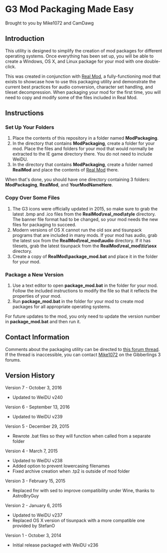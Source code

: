 # G3 Mod Packaging Made Easy
Brought to you by Mike1072 and CamDawg


## Introduction

This utility is designed to simplify the creation of mod packages for different operating systems.  Once everything has been set up, you will be able to create a Windows, OS X, and Linux package for your mod with one double-click.

This was created in conjunction with [Real Mod](https://GitHub.com/Gibberlings3/RealMod), a fully-functioning mod that exists to showcase how to use this packaging utility and demonstrate the current best practices for audio conversion, character set handling, and tileset decompression.  When packaging your mod for the first time, you will need to copy and modify some of the files included in Real Mod.


## Instructions


### Set Up Your Folders

1. Place the contents of this repository in a folder named **ModPackaging**.
2. In the directory that contains **ModPackaging**, create a folder for your mod.  Place the files and folders for your mod that would normally be extracted to the IE game directory there.  You do not need to include WeiDU.
3. In the directory that contains **ModPackaging**, create a folder named **RealMod** and place the contents of [Real Mod](mike1072/RealMod) there.

When that's done, you should have one directory containing 3 folders: **ModPackaging**, **RealMod**, and **YourModNameHere**.


### Copy Over Some Files

1. The G3 icons were officially updated in 2015, so make sure to grab the latest .bmp and .ico files from the **RealMod\real_mod\style** directory. The banner file format had to be changed, so your mod needs the new files for packaging to succeed.
2. Modern versions of OS X cannot run the old sox and tisunpack programs that are included in many mods.  If your mod has audio, grab the latest sox from the **RealMod\real_mod\audio** directory.  If it has tilesets, grab the latest tisunpack from the **RealMod\real_mod\tiz\osx** directory.
3. Create a copy of **RealMod\package_mod.bat** and place it in the folder for your mod.


### Package a New Version

1. Use a text editor to open **package_mod.bat** in the folder for your mod.  Follow the included instructions to modify the file so that it reflects the properties of your mod.
2. Run **package_mod.bat** in the folder for your mod to create mod packages for all appropriate operating systems.

For future updates to the mod, you only need to update the version number in **package_mod.bat** and then run it.


## Contact Information

Comments about the packaging utility can be directed to [this forum thread](http://gibberlings3.net/forums/index.php?showtopic=26717).  If the thread is inaccessible, you can contact [Mike1072](http://gibberlings3.net/forums/index.php?showuser=1412) on the Gibberlings 3 forums.


## Version History

Version 7 - October 3, 2016

- Updated to WeiDU v240


Version 6 - September 13, 2016

- Updated to WeiDU v239


Version 5 - December 29, 2015

- Rewrote .bat files so they will function when called from a separate folder


Version 4 - March 7, 2015

- Updated to WeiDU v238
- Added option to prevent lowercasing filenames
- Fixed archive creation when .tp2 is outside of mod folder


Version 3 - February 15, 2015

- Replaced fnr with sed to improve compatibility under Wine, thanks to AstroBryGuy


Version 2 - January 6, 2015

- Updated to WeiDU v237
- Replaced OS X version of tisunpack with a more compatible one provided by StefanO


Version 1 - October 3, 2014

- Initial release packaged with WeiDU v236
